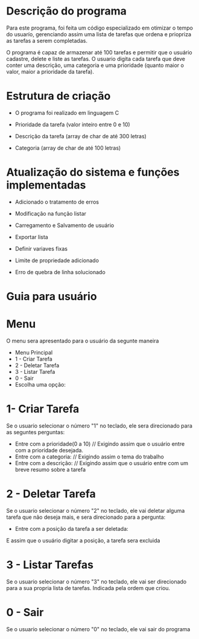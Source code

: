 # Descrição do programa
Para este programa, foi feita um código especializado em otimizar o tempo do usuarío, gerenciando assim uma lista de tarefas que ordena e priopriza as tarefas a serem completadas.

O programa é capaz de armazenar até 100 tarefas e permitir que o usuário cadastre, delete e liste as tarefas. O usuario digita cada tarefa que deve conter uma descrição, uma categoria e uma prioridade (quanto maior o valor, maior a prioridade da tarefa).

# Estrutura de criação
* O programa foi realizado em linguagem C
  
* Prioridade da tarefa (valor inteiro entre 0 e 10)

* Descrição da tarefa (array de char de até 300 letras)

* Categoria (array de char de até 100 letras)

# Atualização do sistema e funções implementadas

* Adicionado o tratamento de erros

* Modificação na função listar

* Carregamento e Salvamento de usuário

* Exportar lista 

* Definir variaves fixas

* Limite de propriedade adicionado

* Erro de quebra de linha solucionado

# Guia para usuário 

# Menu

O menu sera apresentado para o usuário da segunte maneira

* Menu Principal
* 1 - Criar Tarefa
* 2 - Deletar Tarefa
* 3 - Listar Tarefa
* 0 - Sair
* Escolha uma opção:

#  1- Criar Tarefa

Se o usuario selecionar o número "1" no teclado, ele sera direcionado para as seguntes perguntas: 

* Entre com a prioridade(0 a 10) // Exigindo assim que o usuário entre com a prioridade desejada.
* Entre com a categoria: // Exigindo assim o tema do trabalho
* Entre com a descrição: // Exigindo assim que o usuário entre com um breve resumo sobre a tarefa

#  2 - Deletar Tarefa

Se o usuario selecionar o número "2" no teclado, ele vai deletar alguma tarefa que não deseja mais, e sera direcionado para a pergunta: 

* Entre com a posição da tarefa a ser deletada:

E assim que o usuário digitar a posição, a tarefa sera excluida

# 3 - Listar Tarefas

Se o usuario selecionar o número "3" no teclado, ele vai ser direcionado para a sua propria lista de tarefas. Indicada pela ordem que criou.

# 0 - Sair

Se o usuario selecionar o número "0" no teclado, ele vai sair do programa



  





